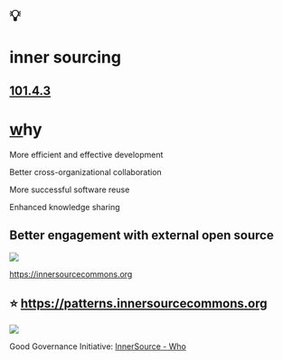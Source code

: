 # 💡
# inner sourcing

[101.4.3](https://github.com/digital-sustainability/module-eoss-ospo101/blob/main/module4/README.md#applying-open-source-methodologies-internally)
--
# [w](https://github.com/digital-sustainability/module-eoss-ospo101/blob/main/module4/README.md#why-inner-source)hy

More efficient and effective development

Better cross-organizational collaboration

More successful software reuse

Enhanced knowledge sharing

Better engagement with external open source
--
![](https://innersourcecommons.org/images/logo.png)

https://innersourcecommons.org

⭐ https://patterns.innersourcecommons.org
--
![](https://ospo-alliance.org/images/logos/OSPO_Alliance_Logo_wide.svg)

Good Governance Initiative: [InnerSource - Who](https://ospo-alliance.org/ggi/innersource/)